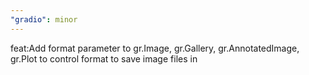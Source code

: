 ```yaml
---
"gradio": minor
---
```


feat:Add format parameter to gr.Image, gr.Gallery, gr.AnnotatedImage, gr.Plot to control format to save image files in
